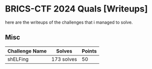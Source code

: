# BRICS-CTF 2024 Quals [Writeups]
here are the writeups of the challenges that i managed to solve.

## Misc
| Challenge Name | Solves | Points |
|----------------|--------|--------|
| shELFing       | 173 solves | 50 |
